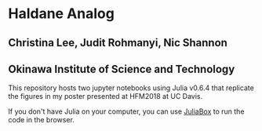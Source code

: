 # Haldane Analog
## Christina Lee, Judit Rohmanyi, Nic Shannon
## Okinawa Institute of Science and Technology

This repository hosts two jupyter notebooks using Julia v0.6.4 that replicate the figures in my poster presented at HFM2018 at UC Davis.  

If you don't have Julia on your computer, you can use [JuliaBox](juliabox.com) to run the code in the browser.  
